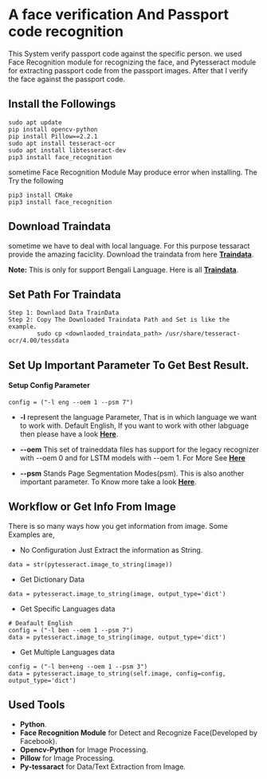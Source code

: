 # A face verification And Passport code recognition

This System verify passport code against the specific person. we used Face Recognition module for 
recognizing the face, and Pytesseract module for extracting passport code from the passport images. 
After that I verify the face against the passport code.

## Install the Followings
~~~~
sudo apt update
pip install opencv-python
pip install Pillow==2.2.1
sudo apt install tesseract-ocr
sudo apt install libtesseract-dev
pip3 install face_recognition
~~~~
sometime Face Recognition Module May produce error when installing. The Try the following
~~~~
pip3 install CMake
pip3 install face_recognition
~~~~

## Download Traindata 
sometime we have to deal with local language. For this purpose tessaract provide the amazing faciclity.
Download the traindata from here 
**[Traindata](https://github.com/tesseract-ocr/tessdata/blob/master/script/Bengali.traineddata)**.

**Note:** This is only for support Bengali Language. Here is all **[Traindata](https://github.com/tesseract-ocr/tessdata)**.

## Set Path For Traindata
~~~~
Step 1: Downlaod Data TrainData
Step 2: Copy The Downloaded Traindata Path and Set is like the example.
        sudo cp <downlaoded_traindata_path> /usr/share/tesseract-ocr/4.00/tessdata
~~~~

## Set Up Important Parameter To Get Best Result.
#### Setup Config Parameter
~~~~
config = ("-l eng --oem 1 --psm 7")
~~~~
- **-l** represent the language Parameter, That is in which language we want to work with. Default English,
         If you want to work with other labguage then please have a look **[Here]()**.
         
- **--oem**  This set of traineddata files has support for the legacy recognizer with --oem 0 and 
            for LSTM models with --oem 1. For More See 
            **[Here](https://github.com/tesseract-ocr/tesseract/wiki/Data-Files#data-files-for-version-400-november-29-2016)**

- **--psm** Stands Page Segmentation Modes(psm). This is also another important parameter. To Know more take a look 
            **[Here](https://github.com/tesseract-ocr/tesseract/wiki/Command-Line-Usage)**.
            
## Workflow or Get Info From Image
 There is so many ways how you get information from image. Some Examples are,
 
- No Configuration Just Extract the information as String.
~~~~
data = str(pytesseract.image_to_string(image))
~~~~
- Get Dictionary Data
~~~~
data = pytesseract.image_to_string(image, output_type='dict')
~~~~
- Get Specific Languages data
~~~~
# Deafault English
config = ("-l ben --oem 1 --psm 7")
data = pytesseract.image_to_string(image, output_type='dict')
~~~~

- Get Multiple Languages data
~~~~
config = ("-l ben+eng --oem 1 --psm 3")
data = pytesseract.image_to_string(self.image, config=config, output_type='dict')
~~~~

## Used Tools
- **Python**.
- **Face Recognition Module** for Detect and Recognize Face(Developed by Facebook).
- **Opencv-Python** for Image Processing.
- **Pillow** for Image Processing.
- **Py-tessaract** for Data/Text Extraction from Image.